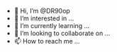 - 👋 Hi, I’m @DR90op
- 👀 I’m interested in ...
- 🌱 I’m currently learning ...
- 💞️ I’m looking to collaborate on ...
- 📫 How to reach me ...

<!---
DR90op/DR90op is a ✨ special ✨ repository because its `README.md` (this file) appears on your GitHub profile.
You can click the Preview link to take a look at your changes.
--->

